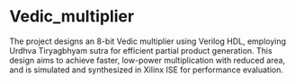 # Vedic_multiplier
The project designs an 8-bit Vedic multiplier using Verilog HDL, employing Urdhva Tiryagbhyam sutra for efficient partial product generation. This design aims to achieve faster, low-power multiplication with reduced area, and is simulated and synthesized in Xilinx ISE for performance evaluation.
